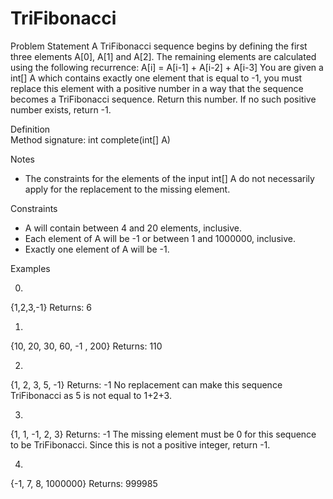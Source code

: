 # TriFibonacci
Problem Statement
A TriFibonacci sequence begins by defining the first three elements A[0], A[1] and A[2]. The remaining elements are calculated using the following recurrence:
	A[i] = A[i-1] + A[i-2] + A[i-3]
You are given a int[] A which contains exactly one element that is equal to -1, you must replace this element with a positive number in a way that the sequence becomes a TriFibonacci sequence. Return this number. If no such positive number exists, return -1.

Definition    	
Method signature:	int complete(int[] A)

Notes
-	The constraints for the elements of the input int[] A do not necessarily apply for the replacement to the missing element.
 
Constraints
-	A will contain between 4 and 20 elements, inclusive.
-	Each element of A will be -1 or between 1 and 1000000, inclusive.
-	Exactly one element of A will be -1.
 
Examples

 0)    	
 {1,2,3,-1}
Returns: 6

1)
 {10, 20, 30, 60, -1 , 200}
Returns: 110

2)    	
{1, 2, 3, 5, -1}
Returns: -1
No replacement can make this sequence TriFibonacci as 5 is not equal to 1+2+3.

3)    	
{1, 1, -1, 2, 3}
Returns: -1
The missing element must be 0 for this sequence to be TriFibonacci. Since this is not a positive integer, return -1.

4)    	
{-1, 7, 8, 1000000}
Returns: 999985
